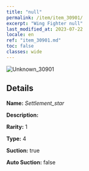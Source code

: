 ```yaml
---
title: "null"
permalink: /item/item_30901/
excerpt: "Wing Fighter null"
last_modified_at: 2023-07-22
locale: en
ref: "item_30901.md"
toc: false
classes: wide
---
```



 ![Unknown_30901](/images/item/Settlement_star_p.png)



## Details

 **Name:** *Settlement_star* 

 **Description:** 

 **Rarity:** 1 

 **Type:** 4 

 **Suction:** true 

 **Auto Suction:** false 



